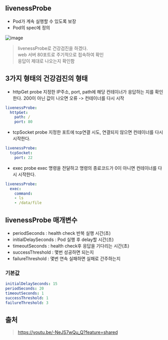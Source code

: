 ## livenessProbe
- Pod가 계속 실행할 수 있도록 보장
- Pod의 spec에 정의

![image](https://github.com/user-attachments/assets/fa07e412-712a-4852-b5d5-2d53c4970214)
> livenessProbe로 건강검진을 하겠다. <br>
> web 서버 80포트로 주기적으로 접속하여 확인 <br>
> 응답이 제대로 나오는지 확인함

## 3가지 형태의 건강검진의 형태
- httpGet probe
  지정한 IP주소, port, path에 해당 컨테이너가 응답하는 지를 확인한다. 200이 아닌 값이 나오면 오류 -> 컨테이너를 다시 시작

```yaml
livenessProbe:
  httpGet:
    path: /
    port: 80
```

- tcpSocket probe
  지정한 포트에 tcp연결 시도, 연결되지 않으면 컨테이너를 다시 시작한다.

```yaml
livenessProbe:
  tcpSocket:
    port: 22
```

- exec probe
  exec 명령을 전달하고 명령의 종료코드가 0이 아니면 컨테이너를 다시 시작한다.

```yaml
livenessProbe:
  exec:
    command:
    - ls
    - /data/file
```

## livenessProbe 매개변수
- periodSeconds : health check 반복 실행 시간(초)
- initialDelaySeconds : Pod 실행 후 delay할 시간(초)
- timeoutSeconds : health check후 응답을 기다리는 시간(초)
- successThreshold : 몇번 성공하면 되는지
- failureThreshold : 몇번 연속 실패하면 실패로 간주하는지

### 기본값
```yaml
initialDelaySeconds: 15
periodSeconds: 20
timeoutSeconds: 1
successThreshold: 1
failureThreshold: 3  
```
  

## 출처
> https://youtu.be/-NeJS7wQu_Q?feature=shared
